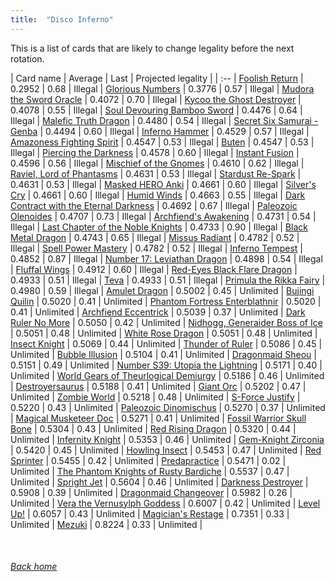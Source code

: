 ```yaml
---
title:  "Disco Inferno"
---
```


This is a list of cards that are likely to change legality before the next rotation.

| Card name | Average | Last | Projected legality |
| :-- |
[Foolish Return](https://db.ygoprodeck.com/card/?search=Foolish%20Return) | 0.2952 | 0.68 | Illegal |
[Glorious Numbers](https://db.ygoprodeck.com/card/?search=Glorious%20Numbers) | 0.3776 | 0.57 | Illegal |
[Mudora the Sword Oracle](https://db.ygoprodeck.com/card/?search=Mudora%20the%20Sword%20Oracle) | 0.4072 | 0.70 | Illegal |
[Kycoo the Ghost Destroyer](https://db.ygoprodeck.com/card/?search=Kycoo%20the%20Ghost%20Destroyer) | 0.4078 | 0.55 | Illegal |
[Soul Devouring Bamboo Sword](https://db.ygoprodeck.com/card/?search=Soul%20Devouring%20Bamboo%20Sword) | 0.4476 | 0.64 | Illegal |
[Malefic Truth Dragon](https://db.ygoprodeck.com/card/?search=Malefic%20Truth%20Dragon) | 0.4480 | 0.54 | Illegal |
[Secret Six Samurai - Genba](https://db.ygoprodeck.com/card/?search=Secret%20Six%20Samurai%20-%20Genba) | 0.4494 | 0.60 | Illegal |
[Inferno Hammer](https://db.ygoprodeck.com/card/?search=Inferno%20Hammer) | 0.4529 | 0.57 | Illegal |
[Amazoness Fighting Spirit](https://db.ygoprodeck.com/card/?search=Amazoness%20Fighting%20Spirit) | 0.4547 | 0.53 | Illegal |
[Buten](https://db.ygoprodeck.com/card/?search=Buten) | 0.4547 | 0.53 | Illegal |
[Piercing the Darkness](https://db.ygoprodeck.com/card/?search=Piercing%20the%20Darkness) | 0.4578 | 0.60 | Illegal |
[Instant Fusion](https://db.ygoprodeck.com/card/?search=Instant%20Fusion) | 0.4596 | 0.56 | Illegal |
[Mischief of the Gnomes](https://db.ygoprodeck.com/card/?search=Mischief%20of%20the%20Gnomes) | 0.4610 | 0.62 | Illegal |
[Raviel, Lord of Phantasms](https://db.ygoprodeck.com/card/?search=Raviel,%20Lord%20of%20Phantasms) | 0.4631 | 0.53 | Illegal |
[Stardust Re-Spark](https://db.ygoprodeck.com/card/?search=Stardust%20Re-Spark) | 0.4631 | 0.53 | Illegal |
[Masked HERO Anki](https://db.ygoprodeck.com/card/?search=Masked%20HERO%20Anki) | 0.4661 | 0.60 | Illegal |
[Silver's Cry](https://db.ygoprodeck.com/card/?search=Silver's%20Cry) | 0.4661 | 0.60 | Illegal |
[Humid Winds](https://db.ygoprodeck.com/card/?search=Humid%20Winds) | 0.4663 | 0.55 | Illegal |
[Dark Contract with the Eternal Darkness](https://db.ygoprodeck.com/card/?search=Dark%20Contract%20with%20the%20Eternal%20Darkness) | 0.4692 | 0.67 | Illegal |
[Paleozoic Olenoides](https://db.ygoprodeck.com/card/?search=Paleozoic%20Olenoides) | 0.4707 | 0.73 | Illegal |
[Archfiend's Awakening](https://db.ygoprodeck.com/card/?search=Archfiend's%20Awakening) | 0.4731 | 0.54 | Illegal |
[Last Chapter of the Noble Knights](https://db.ygoprodeck.com/card/?search=Last%20Chapter%20of%20the%20Noble%20Knights) | 0.4733 | 0.90 | Illegal |
[Black Metal Dragon](https://db.ygoprodeck.com/card/?search=Black%20Metal%20Dragon) | 0.4743 | 0.65 | Illegal |
[Missus Radiant](https://db.ygoprodeck.com/card/?search=Missus%20Radiant) | 0.4782 | 0.52 | Illegal |
[Spell Power Mastery](https://db.ygoprodeck.com/card/?search=Spell%20Power%20Mastery) | 0.4782 | 0.52 | Illegal |
[Inferno Tempest](https://db.ygoprodeck.com/card/?search=Inferno%20Tempest) | 0.4852 | 0.87 | Illegal |
[Number 17: Leviathan Dragon](https://db.ygoprodeck.com/card/?search=Number%2017:%20Leviathan%20Dragon) | 0.4898 | 0.54 | Illegal |
[Fluffal Wings](https://db.ygoprodeck.com/card/?search=Fluffal%20Wings) | 0.4912 | 0.60 | Illegal |
[Red-Eyes Black Flare Dragon](https://db.ygoprodeck.com/card/?search=Red-Eyes%20Black%20Flare%20Dragon) | 0.4933 | 0.51 | Illegal |
[Teva](https://db.ygoprodeck.com/card/?search=Teva) | 0.4933 | 0.51 | Illegal |
[Primula the Rikka Fairy](https://db.ygoprodeck.com/card/?search=Primula%20the%20Rikka%20Fairy) | 0.4980 | 0.59 | Illegal |
[Amulet Dragon](https://db.ygoprodeck.com/card/?search=Amulet%20Dragon) | 0.5002 | 0.45 | Unlimited |
[Bujingi Quilin](https://db.ygoprodeck.com/card/?search=Bujingi%20Quilin) | 0.5020 | 0.41 | Unlimited |
[Phantom Fortress Enterblathnir](https://db.ygoprodeck.com/card/?search=Phantom%20Fortress%20Enterblathnir) | 0.5020 | 0.41 | Unlimited |
[Archfiend Eccentrick](https://db.ygoprodeck.com/card/?search=Archfiend%20Eccentrick) | 0.5039 | 0.37 | Unlimited |
[Dark Ruler No More](https://db.ygoprodeck.com/card/?search=Dark%20Ruler%20No%20More) | 0.5050 | 0.42 | Unlimited |
[Nidhogg, Generaider Boss of Ice](https://db.ygoprodeck.com/card/?search=Nidhogg,%20Generaider%20Boss%20of%20Ice) | 0.5051 | 0.48 | Unlimited |
[White Rose Dragon](https://db.ygoprodeck.com/card/?search=White%20Rose%20Dragon) | 0.5051 | 0.48 | Unlimited |
[Insect Knight](https://db.ygoprodeck.com/card/?search=Insect%20Knight) | 0.5069 | 0.44 | Unlimited |
[Thunder of Ruler](https://db.ygoprodeck.com/card/?search=Thunder%20of%20Ruler) | 0.5086 | 0.45 | Unlimited |
[Bubble Illusion](https://db.ygoprodeck.com/card/?search=Bubble%20Illusion) | 0.5104 | 0.41 | Unlimited |
[Dragonmaid Sheou](https://db.ygoprodeck.com/card/?search=Dragonmaid%20Sheou) | 0.5151 | 0.49 | Unlimited |
[Number S39: Utopia the Lightning](https://db.ygoprodeck.com/card/?search=Number%20S39:%20Utopia%20the%20Lightning) | 0.5171 | 0.40 | Unlimited |
[World Gears of Theurlogical Demiurgy](https://db.ygoprodeck.com/card/?search=World%20Gears%20of%20Theurlogical%20Demiurgy) | 0.5186 | 0.46 | Unlimited |
[Destroyersaurus](https://db.ygoprodeck.com/card/?search=Destroyersaurus) | 0.5188 | 0.41 | Unlimited |
[Giant Orc](https://db.ygoprodeck.com/card/?search=Giant%20Orc) | 0.5202 | 0.47 | Unlimited |
[Zombie World](https://db.ygoprodeck.com/card/?search=Zombie%20World) | 0.5218 | 0.48 | Unlimited |
[S-Force Justify](https://db.ygoprodeck.com/card/?search=S-Force%20Justify) | 0.5220 | 0.43 | Unlimited |
[Paleozoic Dinomischus](https://db.ygoprodeck.com/card/?search=Paleozoic%20Dinomischus) | 0.5270 | 0.37 | Unlimited |
[Magical Musketeer Doc](https://db.ygoprodeck.com/card/?search=Magical%20Musketeer%20Doc) | 0.5271 | 0.41 | Unlimited |
[Fossil Warrior Skull Bone](https://db.ygoprodeck.com/card/?search=Fossil%20Warrior%20Skull%20Bone) | 0.5304 | 0.43 | Unlimited |
[Red Rising Dragon](https://db.ygoprodeck.com/card/?search=Red%20Rising%20Dragon) | 0.5320 | 0.44 | Unlimited |
[Infernity Knight](https://db.ygoprodeck.com/card/?search=Infernity%20Knight) | 0.5353 | 0.46 | Unlimited |
[Gem-Knight Zirconia](https://db.ygoprodeck.com/card/?search=Gem-Knight%20Zirconia) | 0.5420 | 0.45 | Unlimited |
[Howling Insect](https://db.ygoprodeck.com/card/?search=Howling%20Insect) | 0.5453 | 0.47 | Unlimited |
[Red Sprinter](https://db.ygoprodeck.com/card/?search=Red%20Sprinter) | 0.5455 | 0.42 | Unlimited |
[Predapractice](https://db.ygoprodeck.com/card/?search=Predapractice) | 0.5471 | 0.02 | Unlimited |
[The Phantom Knights of Rusty Bardiche](https://db.ygoprodeck.com/card/?search=The%20Phantom%20Knights%20of%20Rusty%20Bardiche) | 0.5537 | 0.47 | Unlimited |
[Spright Jet](https://db.ygoprodeck.com/card/?search=Spright%20Jet) | 0.5604 | 0.46 | Unlimited |
[Darkness Destroyer](https://db.ygoprodeck.com/card/?search=Darkness%20Destroyer) | 0.5908 | 0.39 | Unlimited |
[Dragonmaid Changeover](https://db.ygoprodeck.com/card/?search=Dragonmaid%20Changeover) | 0.5982 | 0.26 | Unlimited |
[Vera the Vernusylph Goddess](https://db.ygoprodeck.com/card/?search=Vera%20the%20Vernusylph%20Goddess) | 0.6007 | 0.42 | Unlimited |
[Level Up!](https://db.ygoprodeck.com/card/?search=Level%20Up!) | 0.6057 | 0.43 | Unlimited |
[Magician's Restage](https://db.ygoprodeck.com/card/?search=Magician's%20Restage) | 0.7351 | 0.33 | Unlimited |
[Mezuki](https://db.ygoprodeck.com/card/?search=Mezuki) | 0.8224 | 0.33 | Unlimited |

<br>

###### [Back home](index)